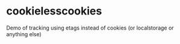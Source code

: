 cookielesscookies
=================

Demo of tracking using etags instead of cookies (or localstorage or anything else)

